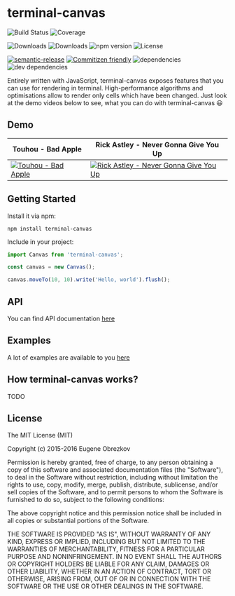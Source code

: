 # terminal-canvas

![Build Status](https://img.shields.io/travis/ghaiklor/terminal-canvas.svg)
![Coverage](https://img.shields.io/coveralls/ghaiklor/terminal-canvas.svg)

![Downloads](https://img.shields.io/npm/dm/terminal-canvas.svg)
![Downloads](https://img.shields.io/npm/dt/terminal-canvas.svg)
![npm version](https://img.shields.io/npm/v/terminal-canvas.svg)
![License](https://img.shields.io/npm/l/terminal-canvas.svg)

[![semantic-release](https://img.shields.io/badge/%20%20%F0%9F%93%A6%F0%9F%9A%80-semantic--release-e10079.svg)](https://github.com/semantic-release/semantic-release)
[![Commitizen friendly](https://img.shields.io/badge/commitizen-friendly-brightgreen.svg)](http://commitizen.github.io/cz-cli/)
![dependencies](https://img.shields.io/david/ghaiklor/terminal-canvas.svg)
![dev dependencies](https://img.shields.io/david/dev/ghaiklor/terminal-canvas.svg)

Entirely written with JavaScript, terminal-canvas exposes features that you can use for rendering in terminal.
High-performance algorithms and optimisations allow to render only cells which have been changed.
Just look at the demo videos below to see, what you can do with terminal-canvas :smiley:

## Demo

| Touhou - Bad Apple  | Rick Astley - Never Gonna Give You Up |
| ------------------- | ------------------------------------- |
| [![Touhou - Bad Apple](https://img.youtube.com/vi/_KpDKTihgxY/0.jpg)](https://www.youtube.com/watch?v=_KpDKTihgxY) | [![ Rick Astley - Never Gonna Give You Up ](https://img.youtube.com/vi/IsD3qn63-i4/0.jpg)](https://www.youtube.com/watch?v=IsD3qn63-i4) |

## Getting Started

Install it via npm:

```shell
npm install terminal-canvas
```

Include in your project:

```javascript
import Canvas from 'terminal-canvas';

const canvas = new Canvas();

canvas.moveTo(10, 10).write('Hello, world').flush();
```

## API

You can find API documentation [here](./API.md)

## Examples

A lot of examples are available to you [here](./examples)

## How terminal-canvas works?

TODO

## License

The MIT License (MIT)

Copyright (c) 2015-2016 Eugene Obrezkov

Permission is hereby granted, free of charge, to any person obtaining a copy
of this software and associated documentation files (the "Software"), to deal
in the Software without restriction, including without limitation the rights
to use, copy, modify, merge, publish, distribute, sublicense, and/or sell
copies of the Software, and to permit persons to whom the Software is
furnished to do so, subject to the following conditions:

The above copyright notice and this permission notice shall be included in all
copies or substantial portions of the Software.

THE SOFTWARE IS PROVIDED "AS IS", WITHOUT WARRANTY OF ANY KIND, EXPRESS OR
IMPLIED, INCLUDING BUT NOT LIMITED TO THE WARRANTIES OF MERCHANTABILITY,
FITNESS FOR A PARTICULAR PURPOSE AND NONINFRINGEMENT. IN NO EVENT SHALL THE
AUTHORS OR COPYRIGHT HOLDERS BE LIABLE FOR ANY CLAIM, DAMAGES OR OTHER
LIABILITY, WHETHER IN AN ACTION OF CONTRACT, TORT OR OTHERWISE, ARISING FROM,
OUT OF OR IN CONNECTION WITH THE SOFTWARE OR THE USE OR OTHER DEALINGS IN THE
SOFTWARE.

